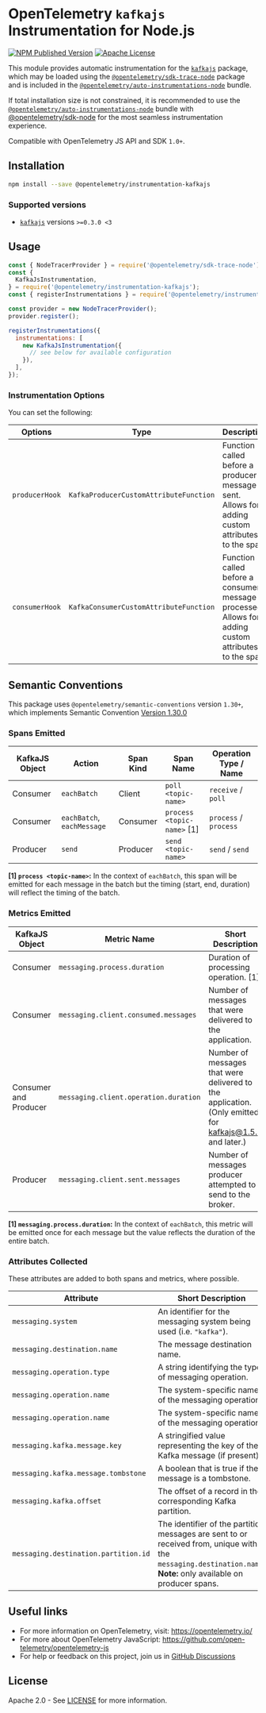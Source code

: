 # OpenTelemetry `kafkajs` Instrumentation for Node.js

[![NPM Published Version][npm-img]][npm-url]
[![Apache License][license-image]][license-image]

This module provides automatic instrumentation for the [`kafkajs`](https://www.npmjs.com/package/kafkajs) package, which may be loaded using the [`@opentelemetry/sdk-trace-node`](https://github.com/open-telemetry/opentelemetry-js/tree/main/packages/opentelemetry-sdk-trace-node) package and is included in the [`@opentelemetry/auto-instrumentations-node`](https://www.npmjs.com/package/@opentelemetry/auto-instrumentations-node) bundle.

If total installation size is not constrained, it is recommended to use the [`@opentelemetry/auto-instrumentations-node`](https://www.npmjs.com/package/@opentelemetry/auto-instrumentations-node) bundle with [@opentelemetry/sdk-node](`https://www.npmjs.com/package/@opentelemetry/sdk-node`) for the most seamless instrumentation experience.

Compatible with OpenTelemetry JS API and SDK `1.0+`.

## Installation

```bash
npm install --save @opentelemetry/instrumentation-kafkajs
```

### Supported versions

- [`kafkajs`](https://www.npmjs.com/package/kafkajs) versions `>=0.3.0 <3`

## Usage

```js
const { NodeTracerProvider } = require('@opentelemetry/sdk-trace-node');
const {
  KafkaJsInstrumentation,
} = require('@opentelemetry/instrumentation-kafkajs');
const { registerInstrumentations } = require('@opentelemetry/instrumentation');

const provider = new NodeTracerProvider();
provider.register();

registerInstrumentations({
  instrumentations: [
    new KafkaJsInstrumentation({
      // see below for available configuration
    }),
  ],
});
```

### Instrumentation Options

You can set the following:

| Options        | Type                                   | Description                                                                                              |
| -------------- | -------------------------------------- | -------------------------------------------------------------------------------------------------------- |
| `producerHook` | `KafkaProducerCustomAttributeFunction` | Function called before a producer message is sent. Allows for adding custom attributes to the span.      |
| `consumerHook` | `KafkaConsumerCustomAttributeFunction` | Function called before a consumer message is processed. Allows for adding custom attributes to the span. |

## Semantic Conventions

This package uses `@opentelemetry/semantic-conventions` version `1.30+`, which implements Semantic Convention [Version 1.30.0](https://github.com/open-telemetry/semantic-conventions/blob/v1.30.0/docs/README.md)

### Spans Emitted

| KafkaJS Object | Action                     | Span Kind | Span Name                  | Operation Type / Name |
| -------------- | -------------------------- | --------- | -------------------------- | --------------------- |
| Consumer       | `eachBatch`                | Client    | `poll <topic-name>`        | `receive` / `poll`    |
| Consumer       | `eachBatch`, `eachMessage` | Consumer  | `process <topic-name>` [1] | `process` / `process` |
| Producer       | `send`                     | Producer  | `send <topic-name>`        | `send` / `send`       |

**[1] `process <topic-name>`:** In the context of `eachBatch`, this span will be emitted for each message in the batch but the timing (start, end, duration) will reflect the timing of the batch.

### Metrics Emitted

| KafkaJS Object        | Metric Name                           | Short Description                                            |
| --------------------- | ------------------------------------- | ------------------------------------------------------------ |
| Consumer              | `messaging.process.duration`          | Duration of processing operation. [1]                        |
| Consumer              | `messaging.client.consumed.messages`  | Number of messages that were delivered to the application.   |
| Consumer and Producer | `messaging.client.operation.duration` | Number of messages that were delivered to the application. (Only emitted for kafkajs@1.5.0 and later.)   |
| Producer              | `messaging.client.sent.messages`      | Number of messages producer attempted to send to the broker. |

**[1] `messaging.process.duration`:** In the context of `eachBatch`, this metric will be emitted once for each message but the value reflects the duration of the entire batch.

### Attributes Collected

These attributes are added to both spans and metrics, where possible.

| Attribute                            | Short Description                                                                                                                                                  |
| ------------------------------------ | ------------------------------------------------------------------------------------------------------------------------------------------------------------------ |
| `messaging.system`                   | An identifier for the messaging system being used (i.e. `"kafka"`).                                                                                                |
| `messaging.destination.name`         | The message destination name.                                                                                                                                      |
| `messaging.operation.type`           | A string identifying the type of messaging operation.                                                                                                              |
| `messaging.operation.name`           | The system-specific name of the messaging operation.                                                                                                               |
| `messaging.operation.name`           | The system-specific name of the messaging operation.                                                                                                               |
| `messaging.kafka.message.key`        | A stringified value representing the key of the Kafka message (if present).                                                                                        |
| `messaging.kafka.message.tombstone`  | A boolean that is true if the message is a tombstone.                                                                                                              |
| `messaging.kafka.offset`             | The offset of a record in the corresponding Kafka partition.                                                                                                       |
| `messaging.destination.partition.id` | The identifier of the partition messages are sent to or received from, unique within the `messaging.destination.name`. **Note:** only available on producer spans. |

## Useful links

- For more information on OpenTelemetry, visit: <https://opentelemetry.io/>
- For more about OpenTelemetry JavaScript: <https://github.com/open-telemetry/opentelemetry-js>
- For help or feedback on this project, join us in [GitHub Discussions][discussions-url]

## License

Apache 2.0 - See [LICENSE][license-url] for more information.

[discussions-url]: https://github.com/open-telemetry/opentelemetry-js/discussions
[license-url]: https://github.com/open-telemetry/opentelemetry-js-contrib/blob/main/LICENSE
[license-image]: https://img.shields.io/badge/license-Apache_2.0-green.svg?style=flat
[npm-url]: https://www.npmjs.com/package/@opentelemetry/instrumentation-kafkajs
[npm-img]: https://img.shields.io/npm/v/%40opentelemetry%2Finstrumentation-kafkajs.svg

